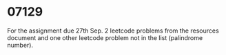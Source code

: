 # 07129
For the assignment due 27th Sep. 2 leetcode problems from the resources document and one other leetcode problem not in the list (palindrome number).
